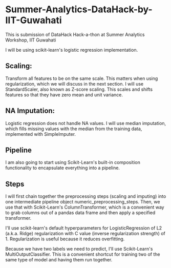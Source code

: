 # Summer-Analytics-DataHack-by-IIT-Guwahati
This is submission of DataHack Hack-a-thon at Summer Analytics Workshop, IIT Guwahati


I will be using scikit-learn's logistic regression implementation.

## Scaling: 
Transform all features to be on the same scale. This matters when using regularization, which we will discuss in the next section. I will use StandardScaler, also known as Z-score scaling. This scales and shifts features so that they have zero mean and unit variance.
## NA Imputation: 
Logistic regression does not handle NA values. I will use median imputation, which fills missing values with the median from the training data, implemented with SimpleImputer.

## Pipeline
I am also going to start using Scikit-Learn's built-in composition functionality to encapsulate everything into a pipeline.

## Steps
I will first chain together the preprocessing steps (scaling and imputing) into one intermediate pipeline object numeric_preprocessing_steps. Then, we use that with Scikit-Learn's ColumnTransformer, which is a convenient way to grab columns out of a pandas data frame and then apply a specified transformer.


I'll use scikit-learn's default hyperparameters for LogisticRegression of L2 (a.k.a. Ridge) regularization with C value (inverse regularization strength) of 1. Regularization is useful because it reduces overfitting.

Because we have two labels we need to predict, I'll use Scikit-Learn's MultiOutputClassifier. This is a convenient shortcut for training two of the same type of model and having them run together.
